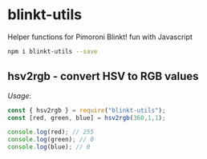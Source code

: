 # blinkt-utils

Helper functions for Pimoroni Blinkt! fun with Javascript

```sh
npm i blinkt-utils --save
```
## hsv2rgb - convert HSV to RGB values

_Usage_:

```javascript
const { hsv2rgb } = require("blinkt-utils");
const [red, green, blue] = hsv2rgb(360,1,1);

console.log(red); // 255
console.log(green); // 0
console.log(blue); // 0
```
